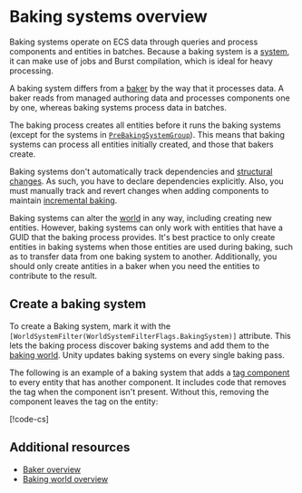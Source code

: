# Baking systems overview

Baking systems operate on ECS data through queries and process components and entities in batches. Because a baking system is a [system](concepts-systems.md), it can make use of jobs and Burst compilation, which is ideal for heavy processing. 

A baking system differs from a [baker](baking-baker-overview.md) by the way that it processes data. A baker reads from managed authoring data and processes components one by one, whereas baking systems process data in batches.

The baking process creates all entities before it runs the baking systems (except for the systems in [`PreBakingSystemGroup`](baking-phases.md#baking-systems-phase)). This means that baking systems can process all entities initially created, and those that bakers create.

Baking systems don't automatically track dependencies and [structural changes](concepts-structural-changes.md). As such, you have to declare dependencies explicitly. Also, you must manually track and revert changes when adding components to maintain [incremental baking](baking-overview.md#incremental-baking).

Baking systems can alter the [world](concepts-worlds.md) in any way, including creating new entities. However, baking systems can only work with entities that have a GUID that the baking process provides. It's best practice to only create entities in baking systems when those entities are used during baking, such as to transfer data from one baking system to another. Additionally, you should only create antities in a baker when you need the entities to contribute to the result.

## Create a baking system

To create a Baking system, mark it with the `[WorldSystemFilter(WorldSystemFilterFlags.BakingSystem)]` attribute. This lets the baking process discover baking systems and add them to the [baking world](baking-baking-worlds-overview.md). Unity updates baking systems on every single baking pass.

The following is an example of a baking system that adds a [tag component](components-tag.md) to every entity that has another component. It includes code that removes the tag when the component isn't present. Without this, removing the component leaves the tag on the entity:

[!code-cs[](../DocCodeSamples.Tests/BakingExamples.cs#BakingSystem)]

## Additional resources

* [Baker overview](baking-baker-overview.md)
* [Baking world overview](baking-baking-worlds-overview.md)